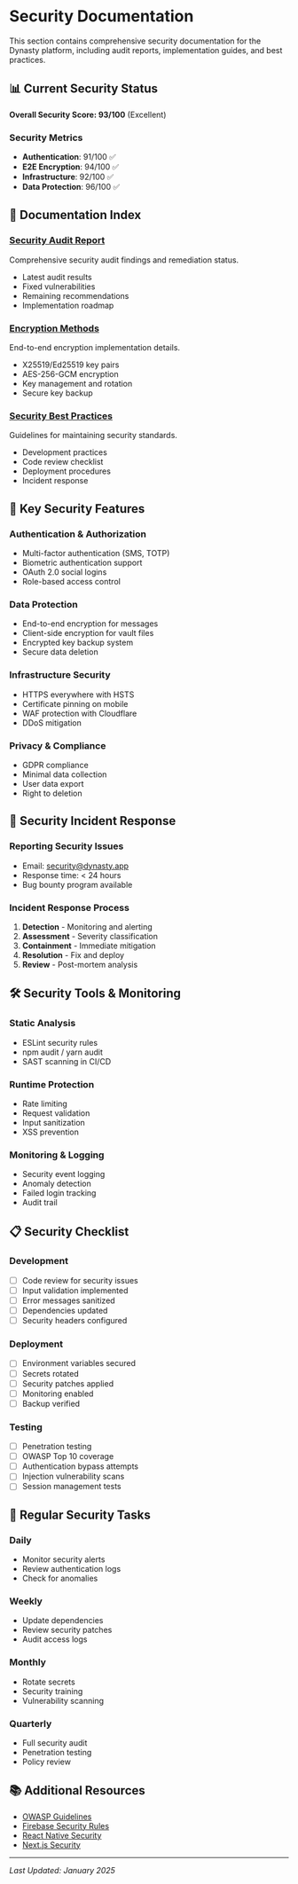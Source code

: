 # Security Documentation

This section contains comprehensive security documentation for the Dynasty platform, including audit reports, implementation guides, and best practices.

## 📊 Current Security Status

**Overall Security Score: 93/100** (Excellent)

### Security Metrics
- **Authentication**: 91/100 ✅
- **E2E Encryption**: 94/100 ✅  
- **Infrastructure**: 92/100 ✅
- **Data Protection**: 96/100 ✅

## 📁 Documentation Index

### [Security Audit Report](./audit-report.md)
Comprehensive security audit findings and remediation status.
- Latest audit results
- Fixed vulnerabilities
- Remaining recommendations
- Implementation roadmap


### [Encryption Methods](./encryption.md)
End-to-end encryption implementation details.
- X25519/Ed25519 key pairs
- AES-256-GCM encryption
- Key management and rotation
- Secure key backup

### [Security Best Practices](./best-practices.md)
Guidelines for maintaining security standards.
- Development practices
- Code review checklist
- Deployment procedures
- Incident response

## 🔐 Key Security Features

### Authentication & Authorization
- Multi-factor authentication (SMS, TOTP)
- Biometric authentication support
- OAuth 2.0 social logins
- Role-based access control

### Data Protection
- End-to-end encryption for messages
- Client-side encryption for vault files
- Encrypted key backup system
- Secure data deletion

### Infrastructure Security
- HTTPS everywhere with HSTS
- Certificate pinning on mobile
- WAF protection with Cloudflare
- DDoS mitigation

### Privacy & Compliance
- GDPR compliance
- Minimal data collection
- User data export
- Right to deletion

## 🚨 Security Incident Response

### Reporting Security Issues
- Email: security@dynasty.app
- Response time: < 24 hours
- Bug bounty program available

### Incident Response Process
1. **Detection** - Monitoring and alerting
2. **Assessment** - Severity classification
3. **Containment** - Immediate mitigation
4. **Resolution** - Fix and deploy
5. **Review** - Post-mortem analysis

## 🛠️ Security Tools & Monitoring

### Static Analysis
- ESLint security rules
- npm audit / yarn audit
- SAST scanning in CI/CD

### Runtime Protection
- Rate limiting
- Request validation
- Input sanitization
- XSS prevention

### Monitoring & Logging
- Security event logging
- Anomaly detection
- Failed login tracking
- Audit trail

## 📋 Security Checklist

### Development
- [ ] Code review for security issues
- [ ] Input validation implemented
- [ ] Error messages sanitized
- [ ] Dependencies updated
- [ ] Security headers configured

### Deployment
- [ ] Environment variables secured
- [ ] Secrets rotated
- [ ] Security patches applied
- [ ] Monitoring enabled
- [ ] Backup verified

### Testing
- [ ] Penetration testing
- [ ] OWASP Top 10 coverage
- [ ] Authentication bypass attempts
- [ ] Injection vulnerability scans
- [ ] Session management tests

## 🔄 Regular Security Tasks

### Daily
- Monitor security alerts
- Review authentication logs
- Check for anomalies

### Weekly
- Update dependencies
- Review security patches
- Audit access logs

### Monthly
- Rotate secrets
- Security training
- Vulnerability scanning

### Quarterly
- Full security audit
- Penetration testing
- Policy review

## 📚 Additional Resources

- [OWASP Guidelines](https://owasp.org)
- [Firebase Security Rules](https://firebase.google.com/docs/rules)
- [React Native Security](https://reactnative.dev/docs/security)
- [Next.js Security](https://nextjs.org/docs/advanced-features/security-headers)

---

*Last Updated: January 2025*
